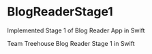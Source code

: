 BlogReaderStage1
================

Implemented Stage 1 of Blog Reader App in Swift

Team Treehouse Blog Reader Stage 1 in Swift
